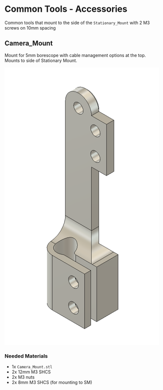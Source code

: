 # Common Tools - Accessories

Common tools that mount to the side of the `Stationary_Mount` with 2 M3 screws on 10mm spacing

## Camera_Mount

Mount for 5mm borescope with cable management options at the top.  Mounts to side of Stationary Mount.

![Camera Mount](/images/Camera_Mount.png)

### Needed Materials

- 1x `Camera_Mount.stl`
- 2x 12mm M3 SHCS
- 2x M3 nuts
- 2x 8mm M3 SHCS (for mounting to SM)
